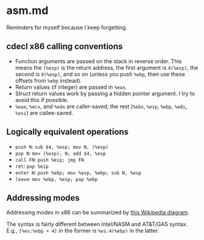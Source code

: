 # asm.md
Reminders for myself because I keep forgetting.

## cdecl x86 calling conventions
- Function arguments are passed on the stack in reverse order. This
  means the `(%esp)` is the return address, the first argument is
  `4(%esp)`, the second is `8(%esp)`, and so on (unless you push
  `%ebp`, then use these offsets from `%ebp` instead).
- Return values (if integer) are passed in `%eax`.
- Struct return values work by passing a hidden pointer argument. I
  try to avoid this if possible.
- `%eax`, `%ecx`, and `%edx` are caller-saved, the rest (`%ebx`,
  `%esp`, `%ebp`, `%edi`, `%esi`) are callee-saved.

## Logically equivalent operations
- `push N`: `sub $4, %esp; mov N, (%esp)`
- `pop N`: `mov (%esp), N; add $4, %esp`
- `call FN`: `push %eip; jmp FN`
- `ret`: `pop %eip`
- `enter N`: `push %ebp; mov %esp, %ebp; sub N, %esp`
- `leave`: `mov %ebp, %esp; pop %ebp`

## Addressing modes
Addressing modes in x86 can be summarized by [this Wikipedia
diagram](https://en.wikipedia.org/wiki/X86#Addressing_modes).

The syntax is fairly different between Intel/NASM and AT&T/GAS
syntax. E.g., `[%es:%ebp + 4]` in the former is `%es:4(%ebp)` in the
latter.
